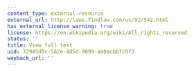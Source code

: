 ```yaml
---
content_type: external-resource
external_url: http://laws.findlaw.com/us/92/542.html
has_external_license_warning: true
license: https://en.wikipedia.org/wiki/All_rights_reserved
status: ''
title: View full text
uid: 72945d9c-582e-4d5d-9099-aa0acbbfc0f3
wayback_url: ''
---
```

